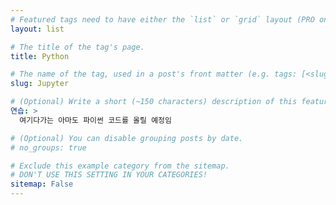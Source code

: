 ```yaml
---
# Featured tags need to have either the `list` or `grid` layout (PRO only).
layout: list

# The title of the tag's page.
title: Python

# The name of the tag, used in a post's front matter (e.g. tags: [<slug>]).
slug: Jupyter

# (Optional) Write a short (~150 characters) description of this featured tag.
연습: >
  여기다가는 아마도 파이썬 코드를 올릴 예정임

# (Optional) You can disable grouping posts by date.
# no_groups: true

# Exclude this example category from the sitemap.
# DON'T USE THIS SETTING IN YOUR CATEGORIES!
sitemap: False
---
```


